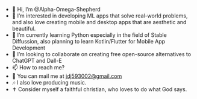 - 👋 Hi, I’m @Alpha-Omega-Shepherd
- 👀 I’m interested in developing ML apps that solve real-world problems, and also love creating mobile and desktop apps that are aesthetic and beautiful.
- 🌱 I’m currently learning Python especially in the field of Stable Diffussion, also planning to learn Kotlin/Flutter for Mobile App Development
- 💞️ I’m looking to collaborate on creating free open-source alternatives to ChatGPT and Dall-E
- 📫 How to reach me?
- 📩 You can mail me at jdj593002@gmail.com
- 🎶 I also love producing music.
- ✝️ Consider myself a faithful christian, who loves to do what God says.

<!---
Alpha-Omega-Shepherd/Alpha-Omega-Shepherd is a ✨ special ✨ repository because its `README.md` (this file) appears on your GitHub profile.
You can click the Preview link to take a look at your changes.
--->
